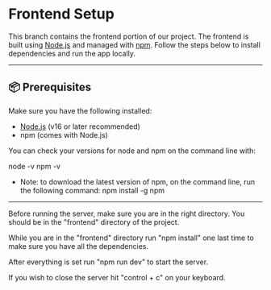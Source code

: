 # Frontend Setup

This branch contains the frontend portion of our project. The frontend is built using [Node.js](https://nodejs.org/) and managed with [npm](https://www.npmjs.com/). Follow the steps below to install dependencies and run the app locally.

---------------------

## 📦 Prerequisites

Make sure you have the following installed:

- [Node.js](https://nodejs.org/) (v16 or later recommended)
- npm (comes with Node.js)

You can check your versions for node and npm on the command line with:

node -v
npm -v

- Note: to download the latest version of npm, on the command line, run the following command:
npm install -g npm

----------------------

Before running the server, make sure you are in the right directory. You should be in the "frontend" directory of the project.

While you are in the "frontend" directory run "npm install" one last time to make sure you have all the dependencies.

After everything is set run "npm run dev" to start the server.

If you wish to close the server hit "control + c" on your keyboard.





